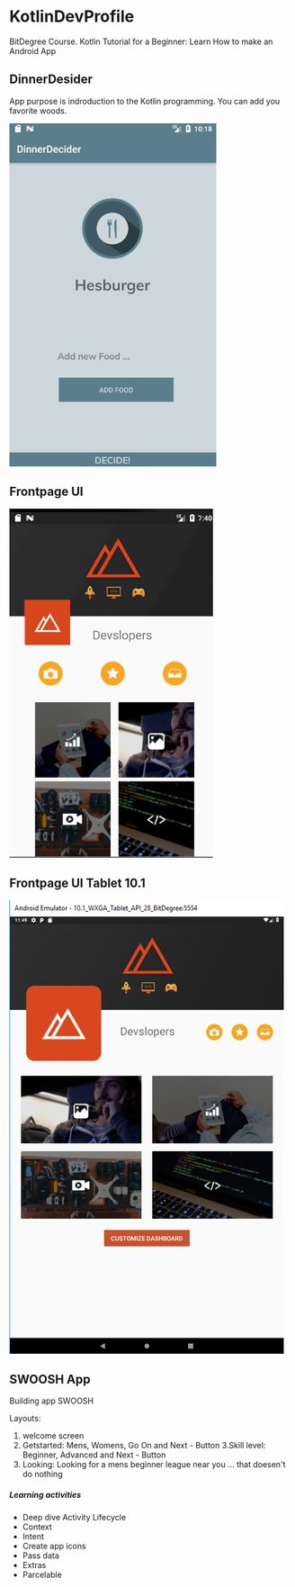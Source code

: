 # KotlinDevProfile
BitDegree Course. Kotlin Tutorial for a Beginner: Learn How to make an Android App

## DinnerDesider

App purpose is indroduction to the Kotlin programming. You can add you favorite woods.

![logo](/images/BasicView.png) 

## Frontpage UI

![logo](/images/Front_page_UI.png)

## Frontpage UI Tablet 10.1

![logo](/images/Tablet_UI.png)

## SWOOSH App ##

Building app SWOOSH

Layouts:
1. welcome screen 
2. Getstarted: Mens, Womens, Go On and Next - Button
3.Skill level: Beginner, Advanced and Next - Button
4. Looking: Looking for a mens beginner league near you ... that doesen't do nothing

##### Learning activities #####
* Deep dive Activity Lifecycle
* Context
* Intent
* Create app icons
* Pass data
* Extras
* Parcelable
